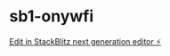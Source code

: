 # sb1-onywfi

[Edit in StackBlitz next generation editor ⚡️](https://stackblitz.com/~/github.com/Goodboy8100/sb1-onywfi)
